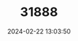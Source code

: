 ---
title: "31888"
category: "Sarawakodendron filamentosum"
draft: false
date: 2024-02-22 13:03:50
languages:
  Iban: ["Perupok sarawak"]
---